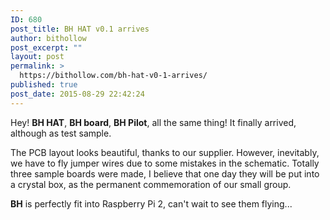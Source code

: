 ```yaml
---
ID: 680
post_title: BH HAT v0.1 arrives
author: bithollow
post_excerpt: ""
layout: post
permalink: >
  https://bithollow.com/bh-hat-v0-1-arrives/
published: true
post_date: 2015-08-29 22:42:24
---
```

Hey! **BH HAT**, **BH board**, **BH Pilot**, all the same thing! It finally arrived, although as test sample.

The PCB layout looks beautiful, thanks to our supplier. However, inevitably, we have to fly jumper wires due to some mistakes in the schematic. Totally three sample boards were made, I believe that one day they will be put into a crystal box, as the permanent commemoration of our small group.

**BH** is perfectly fit into Raspberry Pi 2, can't wait to see them flying...